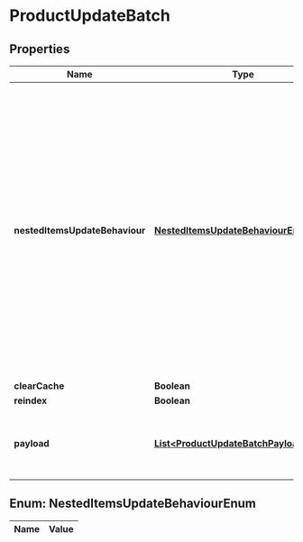 

# ProductUpdateBatch

## Properties

Name | Type | Description | Notes
------------ | ------------- | ------------- | -------------
**nestedItemsUpdateBehaviour** | [**NestedItemsUpdateBehaviourEnum**](#NestedItemsUpdateBehaviourEnum) |  Determines how updates to nested items should be handled.&lt;hr&gt;&lt;div style&#x3D;\&quot;font-style:normal\&quot;&gt;  Values description:  &lt;div style&#x3D;\&quot;margin-left: 2%; padding-top: 2%\&quot;&gt;    &lt;div style&#x3D;\&quot;font-size:85%\&quot;&gt;      &lt;b&gt;  replace&lt;/b&gt;: This option indicates that the nested items should be completely replaced with the new data provided. &lt;/br&gt;      &lt;b&gt;  merge&lt;/b&gt;: With this option, updates to nested items are merged with the existing data. &lt;/br&gt;    &lt;/div&gt;  &lt;/div&gt;&lt;/div&gt; |  [optional]
**clearCache** | **Boolean** |  |  [optional]
**reindex** | **Boolean** |  |  [optional]
**payload** | [**List&lt;ProductUpdateBatchPayloadInner&gt;**](ProductUpdateBatchPayloadInner.md) | Contains an array of product objects. The list of properties may vary depending on the specific platform. | 


## Enum: NestedItemsUpdateBehaviourEnum

Name | Value
---- | -----




